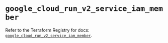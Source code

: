 # `google_cloud_run_v2_service_iam_member`

Refer to the Terraform Registry for docs: [`google_cloud_run_v2_service_iam_member`](https://registry.terraform.io/providers/hashicorp/google/6.41.0/docs/resources/cloud_run_v2_service_iam_member).
